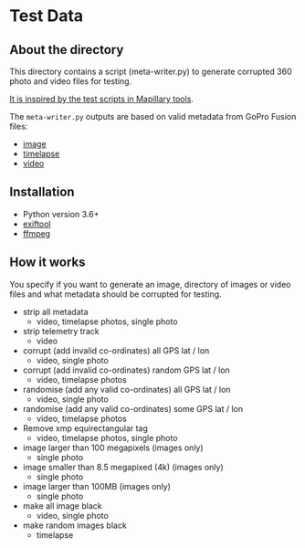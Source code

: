 # Test Data

## About the directory

This directory contains a script (meta-writer.py) to generate corrupted 360 photo and video files for testing.

[It is inspired by the test scripts in Mapillary tools](https://github.com/mapillary/mapillary_tools/tree/master/mapillary_tools/test).

The `meta-writer.py` outputs are based on valid metadata from GoPro Fusion files:

* [image](/gopro/files/MULTISHOT_0611_000000.txt)
* [timelapse](/0-tests/files/timelapse/)
* [video](/gopro/files/VIDEO_7152.txt)

## Installation

* Python version 3.6+
* [exiftool](https://exiftool.org/)
* [ffmpeg](https://www.ffmpeg.org/)

## How it works

You specify if you want to generate an image, directory of images or video files and what metadata should be corrupted for testing.

* strip all metadata
	- video, timelapse photos, single photo
* strip telemetry track
	- video
* corrupt (add invalid co-ordinates) all GPS lat / lon
	- video, single photo
* corrupt (add invalid co-ordinates) random GPS lat / lon
	- video, timelapse photos
* randomise (add any valid co-ordinates) all GPS lat / lon
	- video, single photo
* randomise (add any valid co-ordinates) some GPS lat / lon
	- video, timelapse photos
* Remove xmp equirectangular tag
	- video, timelapse photos, single photo
* image larger than 100 megapixels (images only)
	- single photo
* image smaller than 8.5 megapixed (4k) (images only)
	- single photo
* image larger than 100MB (images only)
	- single photo
* make all image black
	- video, single photo
* make random images black
	- timelapse